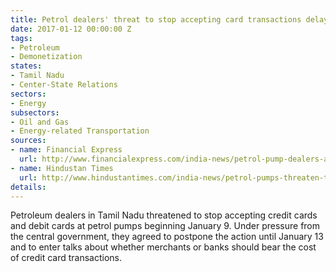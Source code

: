 ```yaml
---
title: Petrol dealers' threat to stop accepting card transactions delayed to Jan 13
date: 2017-01-12 00:00:00 Z
tags:
- Petroleum
- Demonetization
states:
- Tamil Nadu
- Center-State Relations
sectors:
- Energy
subsectors:
- Oil and Gas
- Energy-related Transportation
sources:
- name: Financial Express
  url: http://www.financialexpress.com/india-news/petrol-pump-dealers-and-customers-do-not-have-to-pay-transaction-cost-anymore/501572/
- name: Hindustan Times
  url: http://www.hindustantimes.com/india-news/petrol-pumps-threaten-to-stop-debit-credit-card-payments-from-monday/story-aAcrLiGxAwRmSdMpGnI1PM.html
details: 
---
```


Petroleum dealers in Tamil Nadu threatened to stop accepting credit cards and debit cards at petrol pumps beginning January 9. Under pressure from the central government, they agreed to postpone the action until January 13 and to enter talks about whether merchants or banks should bear the cost of credit card transactions.
